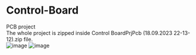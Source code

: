 # Control-Board
PCB project <br />
The whole project is zipped inside Control BoardPrjPcb (18.09.2023 22-13-12).zip file.<br />
![image](https://github.com/user-attachments/assets/86fc90e9-7202-44e5-a027-a8f604cce4b5)
![image](https://github.com/user-attachments/assets/2a4a2070-12cb-442a-b927-79c30eb38c36)


